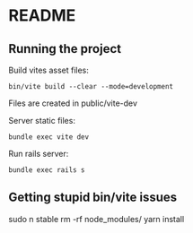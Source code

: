 # README

## Running the project

Build vites asset files:

  `bin/vite build --clear --mode=development`

Files are created in public/vite-dev

Server static files:

  `bundle exec vite dev`

Run rails server:

  `bundle exec rails s`

## Getting stupid bin/vite issues

sudo n stable
rm -rf node_modules/
yarn install

